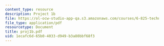 ```yaml
---
content_type: resource
description: Project 1b
file: https://ol-ocw-studio-app-qa.s3.amazonaws.com/courses/6-825-techniques-in-artificial-intelligence-sma-5504-fall-2002/1ecafc6d65b04033d949b3a80bbf68f3_proj1b.pdf
file_type: application/pdf
resourcetype: Document
title: proj1b.pdf
uid: 1ecafc6d-65b0-4033-d949-b3a80bbf68f3
---
```

